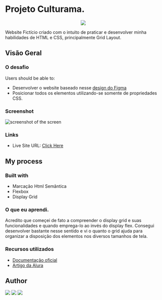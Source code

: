 # Projeto Culturama.

<p align="center">
<img src="http://img.shields.io/static/v1?label=STATUS&message=FINALIZADO&color=critical&style=for-the-badge"/>
</p>


Website Fictício criado com o intuito de praticar e desenvolver minha habilidades de HTML e CSS, principalmente Grid Layout.  


## Visão Geral

### O desafio

Users should be able to:

- Desenvolver o website baseado nesse [design do Figma](https://www.figma.com/file/i38U3E2lCHyG1A6pTH1vdY/2713---Praticando-CSS%3A-Grid-e-Flexbox-(Copy)?node-id=79-289&t=wHuf3jy0a7B6kH8m-0)
- Posicionar todos os elementos utilizando-se somente de propriedades CSS.

### Screenshot

<img src="https://i.imgur.com/8O74eJQ.png" alt=" screenshot of the screen ">


### Links

- Live Site URL: [Click Here](https://mvergara94.github.io/projeto-culturama/)


## My process

### Built with

- Marcação Html Semântica
- Flexbox
- Display Grid


### O que eu aprendi.
Acredito que começei de fato a compreender o display grid e suas funcionalidades e quando emprega-lo ao invés do display flex. Consegui desenvolver bastante nesse sentido e vi o quanto o grid ajuda para organizar a disposição dos elementos nos diversos tamanhos de tela.

### Recursos utilizados
- [Documentação oficial](https://developer.mozilla.org/pt-BR/docs/Web/CSS/CSS_Grid_Layout/Basic_Concepts_of_Grid_Layout)
- [Artigo da Alura](https://www.alura.com.br/artigos/criando-layouts-com-css-grid-layout)



## Author

<div> 
 <a href="https://www.linkedin.com/in/mario-henrique-cardoso-vergara-669a43210" target="_blank"> 
 <img src="https://img.shields.io/badge/-LinkedIn-%230077B5?style=for-the-badge&logo=linkedin&logoColor=white" target="_blank"></a>
  <a href = "mailto:mariovergaralorena@gmail.com"><img src="https://img.shields.io/badge/-Gmail-%23333?style=for-the-badge&logo=gmail&logoColor=white" target="_blank"></a>
  <a href="https://instagram.com/vergara.m94" target="_blank"><img src="https://img.shields.io/badge/-Instagram-%23E4405F?style=for-the-badge&logo=instagram&logoColor=white" target="_blank"></a> 

</div>
